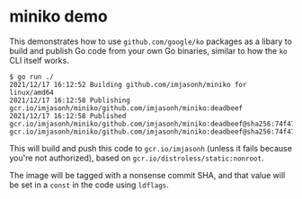 # miniko demo

This demonstrates how to use `github.com/google/ko` packages as a libary to
build and publish Go code from your own Go binaries, similar to how the `ko`
CLI itself works.

```
$ go run ./
2021/12/17 16:12:52 Building github.com/imjasonh/miniko for linux/amd64
2021/12/17 16:12:58 Publishing gcr.io/imjasonh/miniko/github.com/imjasonh/miniko:deadbeef
2021/12/17 16:12:58 Published gcr.io/imjasonh/miniko/github.com/imjasonh/miniko:deadbeef@sha256:74f473c0046a926db66424267817bc07beedd1514edba3c320fd0155d0522a8f
gcr.io/imjasonh/miniko/github.com/imjasonh/miniko:deadbeef@sha256:74f473c0046a926db66424267817bc07beedd1514edba3c320fd0155d0522a8f
```

This will build and push this code to `gcr.io/imjasonh` (unless it fails
because you're not authorized), based on `gcr.io/distroless/static:nonroot`.

The image will be tagged with a nonsense commit SHA, and that value will be set
in a `const` in the code using `ldflags`.
